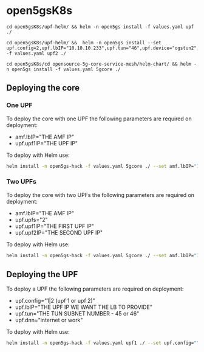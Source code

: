 # open5gsK8s

```
cd open5gsK8s/upf-helm/ && helm -n open5gs install -f values.yaml upf ./
```
```
cd open5gsK8s/upf-helm/ &&  helm -n open5gs install --set upf.config=2,upf.lbIP="10.10.10.233",upf.tun="46",upf.device="ogstun2",upf.dnn=ims -f values.yaml upf2 ./
```
```
cd open5gsK8s/cd opensource-5g-core-service-mesh/helm-chart/ && helm -n open5gs install -f values.yaml 5gcore ./
```

## Deploying the core

### One UPF
To deploy the core with one UPF the following parameters are required on deployment:
* amf.lbIP="THE AMF IP"
* upf.upf1IP="THE UPF IP"

To deploy with Helm use:
```bash
helm install -n open5gs-hack -f values.yaml 5gcore ./ --set amf.lbIP="10.10.10.221",upf.upf1IP="10.10.10.222"
```
### Two UPFs
To deploy the core with two UPFs the following parameters are required on deployment:
* amf.lbIP="THE AMF IP"
* upf.upfs="2"
* upf.upf1IP="THE FIRST UPF IP"
* upf.upf2IP="THE SECOND UPF IP"

To deploy with Helm use:
```bash
helm install -n open5gs-hack -f values.yaml 5gcore ./ --set amf.lbIP="10.10.10.221",upf.upfs="2",upf.upf1IP="10.10.10.222",upf.upf2IP="172.16.100.161"
```

## Deploying the UPF

To deploy a UPF the following parameters are required on deployment:
* upf.config="1|2 (upf 1 or upf 2)"
* upf.lbIP="THE UPF IP WE WANT THE LB TO PROVIDE"
* upf.tun="THE TUN SUBNET NUMBER - 45 or 46"
* upf.dnn="internet or work"

To deploy with Helm use:
```bash
helm install -n open5gs-hack -f values.yaml upf1 ./ --set upf.config="",upf.lbIP="10.10.10.222",upf.tun="45",upf.dnn="internet"
```